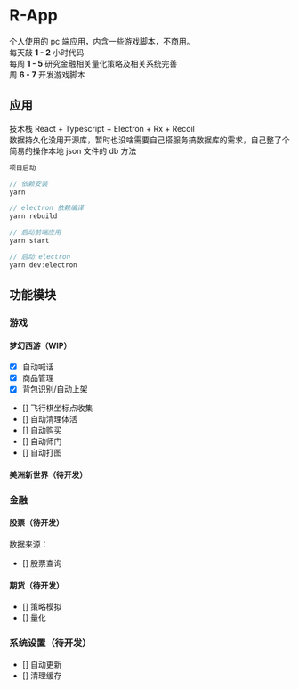# R-App

个人使用的 pc 端应用，内含一些游戏脚本，不商用。<br />
每天敲 **1 - 2** 小时代码<br />
每周 **1 - 5** 研究金融相关量化策略及相关系统完善<br />
周 **6 - 7** 开发游戏脚本<br />

## 应用

技术栈 React + Typescript + Electron + Rx + Recoil <br />
数据持久化没用开源库，暂时也没啥需要自己搭服务搞数据库的需求，自己整了个简易的操作本地 json 文件的 db 方法

```typescript
项目启动

// 依赖安装
yarn

// electron 依赖编译
yarn rebuild

// 启动前端应用
yarn start

// 启动 electron
yarn dev:electron
```

## 功能模块

### 游戏

#### 梦幻西游（WIP）

- [x] 自动喊话
- [x] 商品管理
- [x] 背包识别/自动上架
- [] 飞行棋坐标点收集
- [] 自动清理体活
- [] 自动购买
- [] 自动师门
- [] 自动打图

#### 美洲新世界（待开发）

### 金融

#### 股票（待开发）

数据来源：

- [] 股票查询

#### 期货（待开发）

- [] 策略模拟
- [] 量化

### 系统设置（待开发）

- [] 自动更新
- [] 清理缓存
